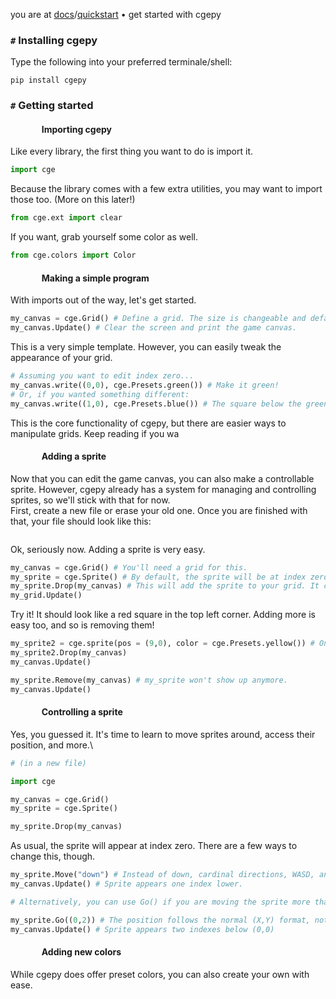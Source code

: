 you are at [docs](https://cgepy.github.io/docs)/[quickstart](https://cgepy.github.io/docs/quickstart) • get started with cgepy

### `#` Installing cgepy
Type the following into your preferred terminale/shell:

`pip install cgepy`
### `#` Getting started
####                Importing cgepy
Like every library, the first thing you want to do is import it.
```py
import cge
```
Because the library comes with a few extra utilities, you may want to import those too. (More on this later!)
```py
from cge.ext import clear
```
If you want, grab yourself some color as well. 
```py
from cge.colors import Color
```
####                Making a simple program
With imports out of the way, let's get started.
```py
my_canvas = cge.Grid() # Define a grid. The size is changeable and defaults to 20, and you can have multiple grids.
my_canvas.Update() # Clear the screen and print the game canvas.
```
This is a very simple template. However, you can easily tweak the appearance of your grid.
```py
# Assuming you want to edit index zero...
my_canvas.write((0,0), cge.Presets.green()) # Make it green!
# Or, if you wanted something different:
my_canvas.write((1,0), cge.Presets.blue()) # The square below the green is now blue!
```
This is the core functionality of cgepy, but there are easier ways to manipulate grids. Keep reading if you wa
####                Adding a sprite
Now that you can edit the game canvas, you can also make a controllable sprite. However, cgepy already has a system for managing and controlling sprites, so we'll stick with that for now.\
First, create a new file or erase your old one. Once you are finished with that, your file should look like this:
```

```
Ok, seriously now. Adding a sprite is very easy.
```py
my_canvas = cge.Grid() # You'll need a grid for this.
my_sprite = cge.Sprite() # By default, the sprite will be at index zero. It's preset (but not limited) to be colored red.
my_sprite.Drop(my_canvas) # This will add the sprite to your grid. It can be in multiple grids at a time!
my_grid.Update()
```
Try it! It should look like a red square in the top left corner. Adding more is easy too, and so is removing them!
```py
my_sprite2 = cge.sprite(pos = (9,0), color = cge.Presets.yellow()) # On the other side of the canvas!
my_sprite2.Drop(my_canvas)
my_canvas.Update()

my_sprite.Remove(my_canvas) # my_sprite won't show up anymore.
my_canvas.Update()
```
####                Controlling a sprite
Yes, you guessed it. It's time to learn to move sprites around, access their position, and more.\
```py
# (in a new file)

import cge

my_canvas = cge.Grid()
my_sprite = cge.Sprite()

my_sprite.Drop(my_canvas)
```
As usual, the sprite will appear at index zero. There are a few ways to change this, though.
```py
my_sprite.Move("down") # Instead of down, cardinal directions, WASD, and IJKL also work.
my_canvas.Update() # Sprite appears one index lower.

# Alternatively, you can use Go() if you are moving the sprite more than one unit. 

my_sprite.Go((0,2)) # The position follows the normal (X,Y) format, not Y before X like the curses library.
my_canvas.Update() # Sprite appears two indexes below (0,0) 
```
####                Adding new colors

While cgepy does offer preset colors, you can also create your own with ease.
